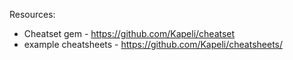 
Resources:
* Cheatset gem - https://github.com/Kapeli/cheatset
* example cheatsheets - https://github.com/Kapeli/cheatsheets/

